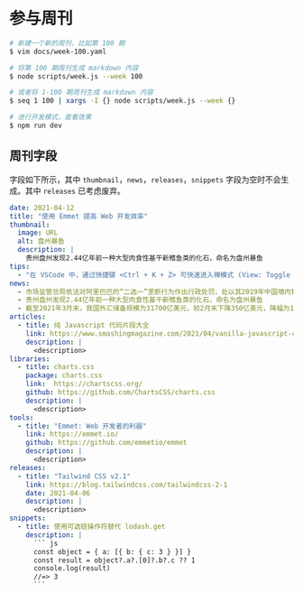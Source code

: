 # 参与周刊

``` bash
# 新建一个新的周刊，比如第 100 期
$ vim docs/week-100.yaml

# 将第 100 期周刊生成 markdown 内容
$ node scripts/week.js --week 100

# 或者将 1-100 期周刊生成 markdown 内容
$ seq 1 100 | xargs -I {} node scripts/week.js --week {}

# 进行开发模式，查看效果
$ npm run dev
```

## 周刊字段

字段如下所示，其中 `thumbnail`，`news`，`releases`，`snippets` 字段为空时不会生成。其中 `releases` 已考虑废弃。

``` yaml
date: 2021-04-12
title: "使用 Emmet 提高 Web 开发效率"
thumbnail:
  image: URL
  alt: 盘州暴鱼
  description: |
    贵州盘州发现2.44亿年前一种大型肉食性基干新鳍鱼类的化石，命名为盘州暴鱼
tips:
  - "在 VSCode 中，通过快捷键 <Ctrl + K + Z> 可快速进入禅模式 (View: Toggle Zen Mode)"
news:
  - 市场监管总局依法对阿里巴巴的“二选一”垄断行为作出行政处罚，处以其2019年中国境内销售额4557.12亿元4%的罚款，计182.28亿元
  - 贵州盘州发现2.44亿年前一种大型肉食性基干新鳍鱼类的化石，命名为盘州暴鱼
  - 截至2021年3月末，我国外汇储备规模为31700亿美元，较2月末下降350亿美元，降幅为1.09%
articles:
  - title: 纯 Javascript 代码片段大全
    link: https://www.smashingmagazine.com/2021/04/vanilla-javascript-code-snippets/
    description: |
      <description>
libraries:
  - title: charts.css
    package: charts.css
    link:  https://chartscss.org/
    github: https://github.com/ChartsCSS/charts.css
    description: |
      <description>
tools:
  - title: "Emmet: Web 开发者的利器"
    link: https://emmet.io/
    github: https://github.com/emmetio/emmet
    description: |
      <description>
releases:
  - title: "Tailwind CSS v2.1"
    link: https://blog.tailwindcss.com/tailwindcss-2-1
    date: 2021-04-06
    description: |
      <description>
snippets:
  - title: 使用可选链操作符替代 lodash.get
    description: |
      ``` js
      const object = { a: [{ b: { c: 3 } }] }
      const result = object?.a?.[0]?.b?.c ?? 1
      console.log(result)
      //=> 3
      ```
```